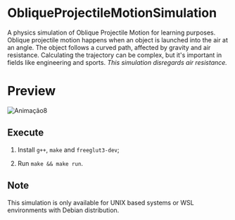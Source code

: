 # ObliqueProjectileMotionSimulation
A physics simulation of Oblique Projectile Motion for learning purposes. Oblique projectile motion happens when an object is launched into the air at an angle. The object follows a curved path, affected by gravity and air resistance. Calculating the trajectory can be complex, but it's important in fields like engineering and sports. _This simulation disregards air resistance._ 

# Preview
![Animação8](https://user-images.githubusercontent.com/50648379/235158732-ddd8f7a8-896a-46a3-a0e6-b253de350dd3.gif)


## Execute

1. Install `g++`, `make` and `freeglut3-dev`;

2. Run `make && make run`.

## Note
This simulation is only available for UNIX based systems or WSL environments with Debian distribution. 
